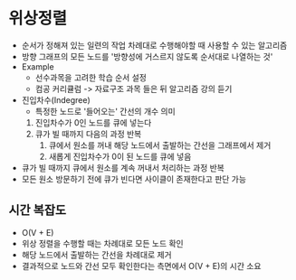 # 위상정렬
- 순서가 정해져 있는 일련의 작업 차례대로 수행해야할 때 사용할 수 있는 알고리즘
- 방향 그래프의 모든 노드를 '방향성에 거스르지 않도록 순서대로 나열하는 것'
- Example
  - 선수과목을 고려한 학습 순서 설정
  - 컴공 커리큘럼 -> 자료구조 과목 들은 뒤 알고리즘 강의 듣기 
- 진입차수(Indegree)
  - 특정한 노드로 '들어오는' 간선의 개수 의미
  1. 진입차수가 0인 노드를 큐에 넣는다
  2. 큐가 빌 때까지 다음의 과정 반복
     1. 큐에서 원소를 꺼내 해당 노드에서 출발하는 간선을 그래프에서 제거
     2. 새롭게 진입차수가 0이  된 노드를 큐에 넣음
- 큐가 빌 때까지 큐에서 원소를 계속 꺼내서 처리하는 과정 반복
- 모든 원소 방문하기 전에 큐가 빈다면 사이클이 존재한다고 판단 가능
## 시간 복잡도
- O(V + E)
- 위상 정렬을 수행할 때는 차례대로 모든 노드 확인
- 해당 노드에서 출발하는 간선을 차례대로 제거
- 결과적으로 노드와 간선 모두 확인한다는 측면에서 O(V + E)의 시간 소요